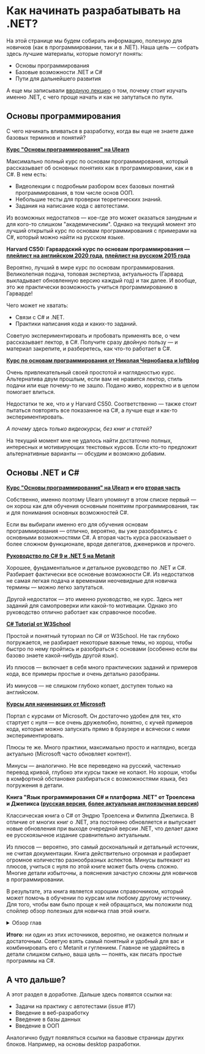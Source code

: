 # Как начинать разрабатывать на .NET?

На этой странице мы будем собирать информацию, полезную для новичков (как в программировании, так и в .NET). Наша цель — собрать здесь лучшие материалы, которые помогут понять:

- Основы программирования
- Базовые возможности .NET и C#
- Пути для дальнейшего развития

А еще мы записывали [вводную лекцию](https://www.youtube.com/watch?v=HV3n9NknQQc) о том, почему стоит изучать именно .NET, с чего проще начать и как не запутаться по пути.

## Основы программирования

С чего начинать вливаться в разработку, когда вы еще не знаете даже базовых терминов и понятий?

**[Курс "Основы программирования" на Ulearn](https://ulearn.me/course/basicprogramming/)**

Максимально полный курс по основам программирования, который рассказывает об основных понятиях как в программировании, как и в C#. В нем есть:

- Видеолекции с подробным разбором всех базовых понятий программирования, в том числе основ ООП.
- Небольшие тесты для проверки теоретических знаний.
- Задания на написание кода с автотестами.

Из возможных недостатков — кое-где это может оказаться занудным и для кого-то слишком "академическим". Однако на текущий момент это лучший открытый курс по основам программирования с примерами на C#, который можно найти на русском языке.

**Harvard CS50: Гарвардский курс по основам программирования — [плейлист на английском 2020 года](https://www.youtube.com/playlist?list=PLhQjrBD2T382_R182iC2gNZI9HzWFMC_8), [плейлист на русском 2015 года](https://www.youtube.com/playlist?list=PLawfWYMUziZqyUL5QDLVbe3j5BKWj42E5)**

Вероятно, лучший в мире курс по основам программирования. Великолепная подача, топовая экспертиза, актуальность (Гарвард выкладывает обновленную версию каждый год) и так далее. И вообще, это же практически возможность учиться программированию в Гарварде!

Чего может не хватать:

- Связи с C# и .NET. 
- Практики написания кода и каких-то заданий.

Советую экспериментировать и пробовать применять все, о чем рассказывает лектор, в C#. Получите сразу двойную пользу — и материал закрепите, и разберетесь, как что-то работает в C#.

**[Курс по основам программирования от Николая Чернобаева и loftblog](https://www.youtube.com/playlist?list=PLY4rE9dstrJwoVF-svoIBhKzE-Ok39Zg_)**

Очень привлекательный своей простотой и наглядностью курс. Альтернатива двум прошлым, если вам не нравится лектор, стиль подачи или еще почему-то не зашло. Подано живо, корректно и в целом помогает влиться.

Недостатки те же, что и у Harvard CS50. Соответственно — также стоит пытаться повторять все показанное на C#, а лучше еще и как-то экспериментировать.

*А почему здесь только видеокурсы, без книг и статей?*

На текущий момент мне не удалось найти достаточно полных, интересных и мотивирующих текстовых курсов. Если кто-то предложит альтернативные варианты — обсудим и возможно добавим.

## Основы .NET и C#

**[Курс "Основы программирования" на Ulearn](https://ulearn.me/course/basicprogramming/) и его [вторая часть](https://ulearn.me/Course/BasicProgramming2)**

Собственно, именно поэтому Ulearn упомянут в этом списке первый — он хорош как для обучения основным понятиям программирования, так и для понимания основных возможностей C#.

Если вы выбирали именно его для обучения основам программирования — отлично, вероятно, вы уже разобрались с основными возможностями C#. А вторая часть курса рассказывает о более сложном функционале, вроде делегатов, дженериков и прочего.

**[Руководство по C# 9 и .NET 5 на Metanit](https://metanit.com/sharp/tutorial/)**

Хорошее, фундаментальное и детальное руководство по .NET и C#. Разбирает фактически все основные возможности C#. Из недостатков не самая легкая подача и временами неочевидные для новичка термины — можно легко запутаться.

Другой недостаток — это именно руководство, не курс. Здесь нет заданий для самопроверки или какой-то мотивации. Однако это руководство отлично работает как справочное пособие.

**[C# Tutorial от W3School](https://www.w3schools.com/cs/index.php)**

Простой и понятный туториал по C# от W3School. Не так глубоко погружается, не разбирает некоторые важные темы, но хорош, чтобы быстро по нему пройтись и разобраться с основами (особенно если вы базово знаете какой-нибудь другой язык).

Из плюсов — включает в себя много практических заданий и примеров кода, все примеры простые и очень детально разобраны.

Из минусов — не слишком глубоко копает, доступен только на английском.

**[Курсы для начинающих от Microsoft](https://docs.microsoft.com/ru-ru/learn/)**

Портал с курсами от Microsoft. Он достаточно удобен для тех, кто стартует с нуля — все очень дружелюбно, понятно, с кучей примеров кода, которые можно запускать прямо в браузере и всячески с ними экспериментировать.

Плюсы те же. Много практики, максимально просто и наглядно, всегда актуально (Microsoft часто обновляет контент).

Минусы — аналогично. Не все переведено на русский, частенько перевод кривой, глубоко эти курсы также не копают. Но хороши, чтобы в комфортной обстановке разбираться с возможностями языка, без погружения в детали.

**Книга "Язык программирования C# и платформа .NET" от Троелсена и Джепикса ([русская версия](https://www.ozon.ru/product/yazyk-programmirovaniya-c-7-i-platformy-net-i-net-core-146756705/?sh=qGR_5FxL), [более актуальная англоязычная версия](https://link.springer.com/book/10.1007/978-1-4842-6939-8))**

Классическая книга о C# от Эндрю Троелсена и Филиппа Джепикса. В отличие от многих книг о .NET, эта постоянно обновляется и выпускает новые обновления при выходе очередной версии .NET, что делает даже ее русскоязычное издание сравнительно актуальным.

Из плюсов — вероятно, это самый доскональный и детальный источник, не считая документации. Книга действительно огромная и разбирает огромное количество разнообразных аспектов. Минусы вытекают из плюсов, учиться с нуля по этой книге может быть очень сложно. Многие детали избыточны, а пояснения зачастую сложны для новичков в программировании. 

В результате, эта книга является хорошим справочником, который может помочь в обучении по курсам или любому другому источнику. Для того, чтобы вам было проще к ней обращаться, мы положили под спойлер обзор полезных для новичка глав этой книги.

<details>
  <summary>Обзор глав</summary> 
  
**Глава 3: базовые конструкции программирования на C#**

Основная информация, которую нужно извлечь, это работа с управляющими конструкциями (циклами и условиями), а также разные полезности о работе с консолью и строками. 

При этом многое может показаться на этом этапе непонятным (к примеру, разбор класса System.Environment), подобное можно игнорировать. Основная цель этой главы — познакомиться с базовыми понятиями.

**Глава 4: работа с данными и методы в C#**

Здесь рассказывается о другой части базовых конструкций языка — массивах, типах и методах. Основная задача этой главы — объяснить, как можно группировать данные и логику. 

Стоит отметить, что логически к концепциям этой главы относятся классы (о них можно прочитать в главах 5 и 6) и коллекции (о них рассказывается в главе 9). Классы куда чаще структур используются для группировки данных и логики, а коллекции куда чаще массивов для сбора одинаковых данных.

**Главы 5-8: объектно-ориентированное программирование на C#**

Здесь рассказывается о том, как реализовывать основные концепции из ООП в C#. Важное уточнение: эти главы и книга в целом не слишком детально раскрывают ООП как концепцию. Здесь рассказывается в основном о том, как пользоваться механизмами ООП в C#. Так что если вы еще не знаете концепции ООП, эти главы вам может быть непонятна. 

**Главы 9-12: расширенные возможности C#**

Эти главы рассказывают о коллекциях и более специфичных для C# концепциях, таких как делегаты, события, лямбды, перегрузка операторов и LINQ. Это основные концепции, о которых вам стоит узнать из этих глав.  Опять же, кое-что может быть избыточно — например, информация об указателях и unsafe, этим вам на начальном этапе пользоваться точно не придется. 

**Что еще может быть полезно?**

В четвертой части книги рассказывается о разнообразных библиотеках и фреймворках .NET. В частности, в главах 21 и 22 рассказывают об инструментах работы с базами данных, 

Также интересны главы 29, 30 и 31. Они рассказывают об ASP.NET, фреймворке для разработки веб-приложений на .NET. В русскоязычном (более старом) издании глава 31 отдельно фокусируется на .NET Core, современной кроссплатформенной версии .NET, однако начиная с .NET 5 она слилась с .NET и является стандартом, а потому в новых версиях книги все главы фокусируются именно на кроссплатформенной версии .NET.
</details>

**Итого**: ни один из этих источников, вероятно, не окажется полным и достаточным. Советую взять самый понятный и удобный для вас и комбинировать его с Metanit и гуглением. Главное не ударяйтесь в детали слишком сильно, ваша цель — понять, как писать простые программы на C#.


## А что дальше?

А этот раздел в доработке. Дальше здесь появятся ссылки на:

- Задачи на практику с автотестами (issue #17)
- Введение в веб-разработку
- Введение в базы данных
- Введение в ООП

Аналогично будут появляться ссылки на базовые страницы других блоков. Например, на основы desktop разработки.
